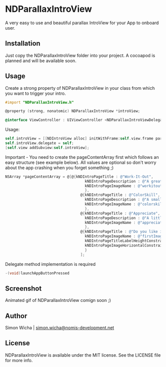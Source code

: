 # NDParallaxIntroView

A very easy to use and beautiful parallax IntroView for your App to onboard user.

## Installation

Just copy the NDParallaxIntroView folder into your project. A cocoapod is planned and will be available soon.

## Usage

Create a strong property of NDParallaxIntroView in your class from which you want to trigger your intro.
``` objective-c
#import "NDParallaxIntroView.h"

@property (strong, nonatomic) NDParallaxIntroView *introView;

@interface ViewController : UIViewController <NDParallaxIntroViewDelegate>
```
Usage:
``` objective-c
self.introView = [[NDIntroView alloc] initWithFrame:self.view.frame parallaxImage:[UIImage imageNamed:@"parallaxBgImage"] andData:pageContentArray];
self.introView.delegate = self;
[self.view addSubview:self.introView];
```
Important - You need to create the pageContentArray first which follows an easy structure (see example below). All values are optional so don't worry about the app crashing when you forget something ;)
``` objective-c
NSArray *pageContentArray = @[@{kNDIntroPageTitle : @"Work-It-Out",
                                    kNDIntroPageDescription : @"A great App to create your own personal workout and get instructed by your phone.",
                                    kNDIntroPageImageName : @"workitout"
                                    },
                                  @{kNDIntroPageTitle : @"ColorSkill",
                                    kNDIntroPageDescription : @"A small game while waiting for the bus. Easy, quick and addictive.",
                                    kNDIntroPageImageName : @"colorskill"
                                    },
                                  @{kNDIntroPageTitle : @"Appreciate",
                                    kNDIntroPageDescription : @"A little helper to make your life happier. Soon available on the AppStore",
                                    kNDIntroPageImageName : @"appreciate"
                                    },
                                  @{kNDIntroPageTitle : @"Do you like it?",
                                    kNDIntroPageImageName : @"firstImage",
                                    kNDIntroPageTitleLabelHeightConstraintValue : @0,
                                    kNDIntroPageImageHorizontalConstraintValue : @-40
                                    }
                                  ];
```
Delegate method implementation is required
``` objective-c
-(void)launchAppButtonPressed
```

## Screenshot

Animated gif of NDParallaxIntroView comign soon ;)



## Author

Simon Wicha | simon.wicha@nomis-development.net

## License

NDParallaxIntroView is available under the MIT license. See the LICENSE file for more info.

